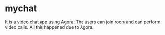 # mychat
 It is a video chat app using Agora. The users can join room and can perform video calls. All this happened due to Agora.
